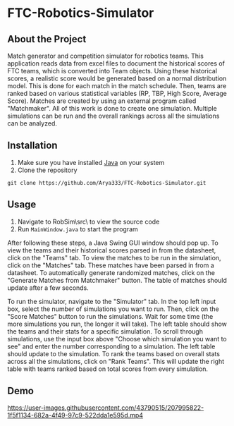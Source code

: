 # FTC-Robotics-Simulator

## About the Project

Match generator and competition simulator for robotics teams. This application reads data from excel files to document the historical scores of FTC teams, which is converted into Team objects. Using these historical scores, a realistic score would be generated based on a normal distribution model. This is done for each match in the match schedule. Then, teams are ranked based on various statistical variables (RP, TBP, High Score, Average Score). Matches are created by using an external program called "Matchmaker". All of this work is done to create one simulation. Multiple simulations can be run and the overall rankings across all the simulations can be analyzed.


## Installation

1. Make sure you have installed <a href="https://www.java.com/en/download/manual.jsp">Java</a> on your system
2. Clone the repository
```
git clone https://github.com/Arya333/FTC-Robotics-Simulator.git
```

## Usage

1. Navigate to RobSim\src\ to view the source code
2. Run ```MainWindow.java``` to start the program

After following these steps, a Java Swing GUI window should pop up. To view the teams and their historical scores parsed in from the datasheet, click on the "Teams" tab. To view the matches to be run in the simulation, click on the "Matches" tab. These matches have been parsed in from a datasheet. To automatically generate randomized matches, click on the "Generate Matches from Matchmaker" button. The table of matches should update after a few seconds. 

To run the simulator, navigate to the "Simulator" tab. In the top left input box, select the number of simulations you want to run. Then, click on the "Score Matches" button to run the simulations. Wait for some time (the more simulations you run, the longer it will take). The left table should show the teams and their stats for a specific simulation. To scroll through simulations, use the input box above "Choose which simulation you want to see" and enter the number corresponding to a simulation. The left table should update to the simulation. To rank the teams based on overall stats across all the simulations, click on "Rank Teams". This will update the right table with teams ranked based on total scores from every simulation.

## Demo

https://user-images.githubusercontent.com/43790515/207995822-1f5f1134-682a-4f49-97c9-522dda1e595d.mp4


